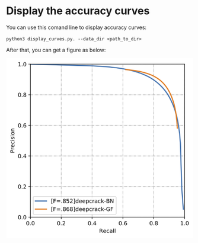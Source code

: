 # Display the accuracy curves

You can use this comand line to display accuracy curves:

```
python3 display_curves.py. --data_dir <path_to_dir>
```

After that, you can get a figure as below:

![](./PR-curve.png)

